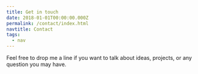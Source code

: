 ```yaml
---
title: Get in touch
date: 2018-01-01T00:00:00.000Z
permalink: /contact/index.html
navtitle: Contact
tags:
  - nav
---
```

Feel free to drop me a line if you want to talk about ideas, projects, or any question you may have.
